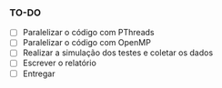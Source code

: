 ### TO-DO

- [ ] Paralelizar o código com PThreads
- [ ]  Paralelizar o código com OpenMP
- [ ]  Realizar a simulação dos testes e coletar os dados
- [ ]  Escrever o relatório
- [ ]  Entregar
